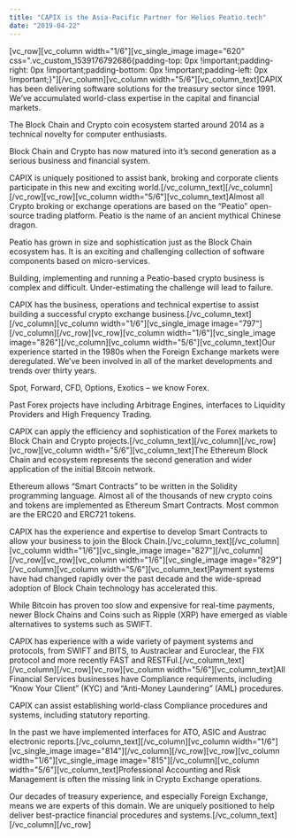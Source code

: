 ```yaml
---
title: "CAPIX is the Asia-Pacific Partner for Helios Peatio.tech"
date: "2019-04-22"
---
```


\[vc\_row\]\[vc\_column width="1/6"\]\[vc\_single\_image image="620" css=".vc\_custom\_1539176792686{padding-top: 0px !important;padding-right: 0px !important;padding-bottom: 0px !important;padding-left: 0px !important;}"\]\[/vc\_column\]\[vc\_column width="5/6"\]\[vc\_column\_text\]CAPIX has been delivering software solutions for the treasury sector since 1991. We’ve accumulated world-class expertise in the capital and financial markets.

The Block Chain and Crypto coin ecosystem started around 2014 as a technical novelty for computer enthusiasts.

Block Chain and Crypto has now matured into it’s second generation as a serious business and financial system.

CAPIX is uniquely positioned to assist bank, broking and corporate clients participate in this new and exciting world.\[/vc\_column\_text\]\[/vc\_column\]\[/vc\_row\]\[vc\_row\]\[vc\_column width="5/6"\]\[vc\_column\_text\]Almost all Crypto broking or exchange operations are based on the “Peatio” open-source trading platform. Peatio is the name of an ancient mythical Chinese dragon.

Peatio has grown in size and sophistication just as the Block Chain ecosystem has. It is an exciting and challenging collection of software components based on micro-services.

Building, implementing and running a Peatio-based crypto business is complex and difficult. Under-estimating the challenge will lead to failure.

CAPIX has the business, operations and technical expertise to assist building a successful crypto exchange business.\[/vc\_column\_text\]\[/vc\_column\]\[vc\_column width="1/6"\]\[vc\_single\_image image="797"\]\[/vc\_column\]\[/vc\_row\]\[vc\_row\]\[vc\_column width="1/6"\]\[vc\_single\_image image="826"\]\[/vc\_column\]\[vc\_column width="5/6"\]\[vc\_column\_text\]Our experience started in the 1980s when the Foreign Exchange markets were deregulated. We’ve been involved in all of the market developments and trends over thirty years.

Spot, Forward, CFD, Options, Exotics – we know Forex.

Past Forex projects have including Arbitrage Engines, interfaces to Liquidity Providers and High Frequency Trading.

CAPIX can apply the efficiency and sophistication of the Forex markets to Block Chain and Crypto projects.\[/vc\_column\_text\]\[/vc\_column\]\[/vc\_row\]\[vc\_row\]\[vc\_column width="5/6"\]\[vc\_column\_text\]The Ethereum Block Chain and ecosystem represents the second generation and wider application of the initial Bitcoin network.

Ethereum allows “Smart Contracts” to be written in the Solidity programming language. Almost all of the thousands of new crypto coins and tokens are implemented as Ethereum Smart Contracts. Most common are the ERC20 and ERC721 tokens.

CAPIX has the experience and expertise to develop Smart Contracts to allow your business to join the Block Chain.\[/vc\_column\_text\]\[/vc\_column\]\[vc\_column width="1/6"\]\[vc\_single\_image image="827"\]\[/vc\_column\]\[/vc\_row\]\[vc\_row\]\[vc\_column width="1/6"\]\[vc\_single\_image image="829"\]\[/vc\_column\]\[vc\_column width="5/6"\]\[vc\_column\_text\]Payment systems have had changed rapidly over the past decade and the wide-spread adoption of Block Chain technology has accelerated this.

While Bitcoin has proven too slow and expensive for real-time payments, newer Block Chains and Coins such as Ripple (XRP) have emerged as viable alternatives to systems such as SWIFT.

CAPIX has experience with a wide variety of payment systems and protocols, from SWIFT and BITS, to Austraclear and Euroclear, the FIX protocol and more recently FAST and RESTFul.\[/vc\_column\_text\]\[/vc\_column\]\[/vc\_row\]\[vc\_row\]\[vc\_column width="5/6"\]\[vc\_column\_text\]All Financial Services businesses have Compliance requirements, including “Know Your Client” (KYC) and “Anti-Money Laundering” (AML) procedures.

CAPIX can assist establishing world-class Compliance procedures and systems, including statutory reporting.

In the past we have implemented interfaces for ATO, ASIC and Austrac electronic reports.\[/vc\_column\_text\]\[/vc\_column\]\[vc\_column width="1/6"\]\[vc\_single\_image image="814"\]\[/vc\_column\]\[/vc\_row\]\[vc\_row\]\[vc\_column width="1/6"\]\[vc\_single\_image image="815"\]\[/vc\_column\]\[vc\_column width="5/6"\]\[vc\_column\_text\]Professional Accounting and Risk Management is often the missing link in Crypto Exchange operations.

Our decades of treasury experience, and especially Foreign Exchange, means we are experts of this domain. We are uniquely positioned to help deliver best-practice financial procedures and systems.\[/vc\_column\_text\]\[/vc\_column\]\[/vc\_row\]
